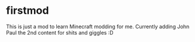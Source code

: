 # firstmod
This is just a mod to learn Minecraft modding for me.
Currently adding John Paul the 2nd content for shits and giggles :D
